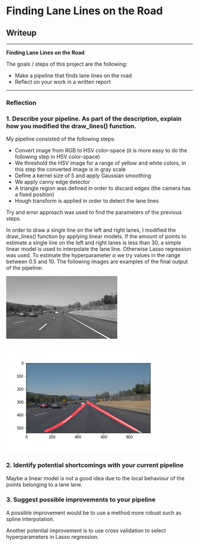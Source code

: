 # **Finding Lane Lines on the Road** 

## Writeup

---

**Finding Lane Lines on the Road**

The goals / steps of this project are the following:
* Make a pipeline that finds lane lines on the road
* Reflect on your work in a written report


[//]: # (Image References)

[image1]: ./examples/grayscale.jpg "Grayscale"

---

### Reflection

### 1. Describe your pipeline. As part of the description, explain how you modified the draw_lines() function.

My pipeline consisted of the following steps:

* Convert image from RGB to HSV color-space (it is more easy to do the following step in HSV color-space)
* We threshold the HSV image for a range of yellow and white colors, in this step the converted image is in gray scale
* Define a kernel size of 5 and apply Gaussian smoothing
* We apply canny edge detector
* A triangle region was defined in order to discard edges (the camera has a fixed position)
* Hough transform is applied in order to detect the lane lines

Try and error approach was used to find the parameters of the previous steps. 


In order to draw a single line on the left and right lanes, I modified the draw_lines() function by applying linear models.
If the amount of points to estimate a single line on the left and right lanes is less than 30, a simple linear model is used to
interpolate the lane line. Otherwise Lasso regression was used. To estimate the hyperparameter $\alpha$ we try values in the range 
between 0.5 and 10. The following images are examples of the final output of the pipeline:


![alt text][image1]

![SolidWhiteCurve](solidWhiteCurve.jpg "solidWhiteCurve")



### 2. Identify potential shortcomings with your current pipeline


Maybe a linear model is not a good idea due to the local behaviour of the points belonging to a lane lane.


### 3. Suggest possible improvements to your pipeline

A possible improvement would be to use a method more robust such as spline interpolation.

Another potential improvement is to use cross validation to select hyperparameters in Lasso regression. 
